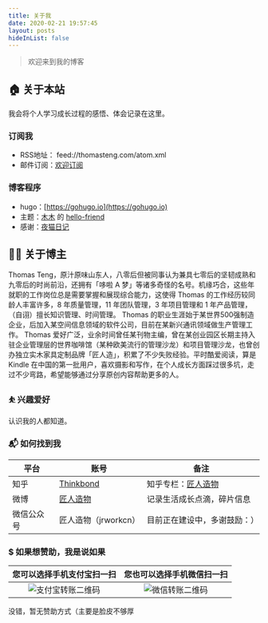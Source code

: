 ```yaml
---
title: 关于我
date: 2020-02-21 19:57:45
layout: posts
hideInList: false
---
```


> 欢迎来到我的博客

## 🏠 关于本站

我会将个人学习成长过程的感悟、体会记录在这里。

### 订阅我

- RSS地址： feed://thomasteng.com/atom.xml 
- 邮件订阅：[欢迎订阅](https://tinyletter.com/thomasteng) 

### 博客程序

- hugo：[https://gohugo.io](https://gohugo.io)
- 主题：[木木](https://immmmm.com) 的 [hello-friend](https://github.com/lmm214/immmmm/tree/master/themes/hello-friend)
- 感谢：[夜猫日记](https://lillianwho.com/)

## 👨‍💻 关于博主

Thomas Teng，原汁原味山东人，八零后但被同事认为兼具七零后的坚韧成熟和九零后的时尚前沿，还拥有「哆啦 A 梦」等诸多奇怪的名号。机缘巧合，这些年就职的工作岗位总是需要掌握和展现综合能力，这使得 Thomas 的工作经历较同龄人丰富许多，8 年质量管理，11 年团队管理，3 年项目管理和 1 年产品管理，（自诩）擅长知识管理、时间管理。
Thomas 的职业生涯始于某世界500强制造企业，后加入某空间信息领域的软件公司，目前在某新兴通讯领域做生产管理工作。 
Thomas 爱好广泛，业余时间曾任某刊物主编，曾在某创业园区长期主持入驻企业管理层的世界咖啡馆（某种欧美流行的管理沙龙）和项目管理沙龙，也曾创办独立实木家具定制品牌「匠人造」，积累了不少失败经验。平时酷爱阅读，算是 Kindle 在中国的第一批用户，喜欢摄影和写作，在个人成长方面踩过很多坑，走过不少弯路，希望能够通过分享原创内容帮助更多的人。
### ⛹ 兴趣爱好

认识我的人都知道。
### 📬 如何找到我

| 平台       | 账号                                                 | 备注                                                    |
| ---------- | ---------------------------------------------------- | ------------------------------------------------------- |
| 知乎       | [Thinkbond](https://www.zhihu.com/people/thinkbond/) | 知乎专栏：[匠人造物](https://zhuanlan.zhihu.com/jrwork) |
| 微博       | [匠人造物](https://weibo.com/thinkbond)              | 记录生活成长点滴，碎片信息                              |
| 微信公众号 | 匠人造物（jrworkcn）                                 | 目前正在建设中，多谢鼓励：） |                              |

### $ 如果想赞助，我是说如果

|          您可以选择手机支付宝扫一扫           |           您也可以选择手机微信扫一扫           |
| :-------------------------------------------: | :--------------------------------------------: |
| ![支付宝转账二维码](/posts/ali_pay.png) | ![微信转账二维码](/posts/wechat_pay.png) |

没错，暂无赞助方式（主要是脸皮不够厚



